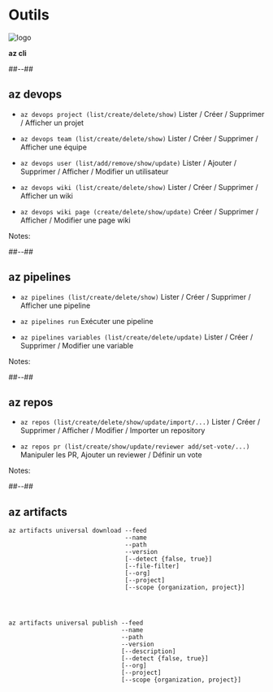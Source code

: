 <!-- .slide: class="transition bg-white" -->
# Outils
![logo](./assets/images/services/repos/logo.svg)

**az cli**

##--##
## az devops

- ```az devops project (list/create/delete/show)```
    Lister / Créer / Supprimer / Afficher un projet

- ```az devops team (list/create/delete/show)```
    Lister / Créer / Supprimer / Afficher une équipe


- ```az devops user (list/add/remove/show/update)```
    Lister / Ajouter / Supprimer / Afficher / Modifier un utilisateur


- ```az devops wiki (list/create/delete/show)```
    Lister / Créer / Supprimer / Afficher un wiki

- ```az devops wiki page (create/delete/show/update)```
    Créer / Supprimer / Afficher / Modifier une page wiki


Notes:

##--##
## az pipelines

- ```az pipelines (list/create/delete/show)```
    Lister / Créer / Supprimer / Afficher une pipeline

- ```az pipelines run```
    Exécuter une pipeline


- ```az pipelines variables (list/create/delete/update)```
    Lister / Créer / Supprimer / Modifier une variable

Notes:

##--##
## az repos

- ```az repos (list/create/delete/show/update/import/...)```
    Lister / Créer / Supprimer / Afficher / Modifier / Importer un repository

- ```az repos pr (list/create/show/update/reviewer add/set-vote/...)```
    Manipuler les PR, Ajouter un reviewer / Définir un vote

Notes:

##--##
## az artifacts

```
az artifacts universal download --feed
                                --name
                                --path
                                --version
                                [--detect {false, true}]
                                [--file-filter]
                                [--org]
                                [--project]
                                [--scope {organization, project}]




az artifacts universal publish --feed
                               --name
                               --path
                               --version
                               [--description]
                               [--detect {false, true}]
                               [--org]
                               [--project]
                               [--scope {organization, project}]
```
